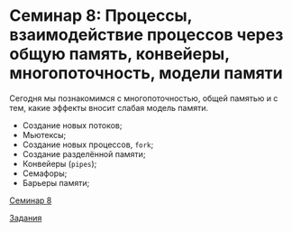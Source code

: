 # Семинар 8: Процессы, взаимодействие процессов через общую память, конвейеры, многопоточность, модели памяти

Сегодня мы познакомимся с многопоточностью, общей памятью и с тем, какие эффекты вносит слабая модель памяти.

- Создание новых потоков;
- Мьютексы;
- Создание новых процессов, `fork`;
- Создание разделённой памяти;
- Конвейеры (`pipes`);
- Семафоры;
- Барьеры памяти;

[Семинар 8](https://gitlab.se.ifmo.ru/programming-languages/cse-programming-languages-fall-2023/main/-/tree/master/seminar-8)

[Задания](./exercises.md)

